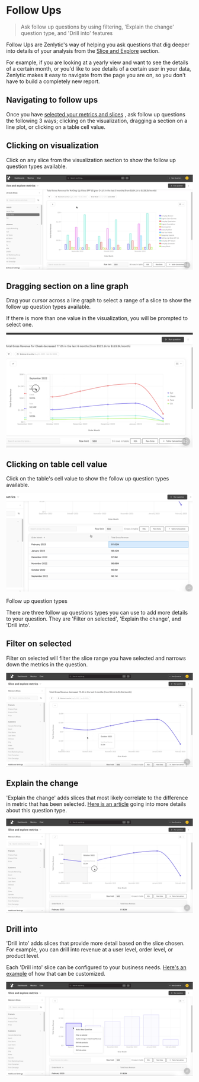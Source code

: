 # Follow Ups

> Ask follow up questions by using filtering, 'Explain the change' question type, and 'Drill into' features

Follow Ups are Zenlytic's way of helping you ask questions that dig deeper into details of your analysis from the [Slice and Explore](exploring.md) section.

For example, if you are looking at a yearly view and want to see the details of a certain month, or you'd like to see details of a certain user in your data, Zenlytic makes it easy to navigate from the page you are on, so you don't have to build a completely new report.

## Navigating to follow ups

Once you have [selected your metrics and slices](exploring.md#slicing) , ask follow up questions the following 3 ways; clicking on the visualization, dragging a section on a line plot, or clicking on a table cell value.

## Clicking on visualization

Click on any slice from the visualization section to show the follow up question types available.

![Follow Ups 1](../assets/3_zenlytic_ui/follow-ups-1.gif)

## Dragging section on a line graph

Drag your cursor across a line graph to select a range of a slice to show the follow up question types available.

If there is more than one value in the visualization, you will be prompted to select one.

![Follow Ups 2](../assets/3_zenlytic_ui/follow-ups-2.gif)

## Clicking on table cell value

Click on the table's cell value to show the follow up question types available.

![Follow Ups 3](../assets/3_zenlytic_ui/follow-ups-3.gif)

Follow up question types

There are three follow up questions types you can use to add more details to your question. They are 'Filter on selected', 'Explain the change', and 'Drill into'.

## Filter on selected

Filter on selected will filter the slice range you have selected and narrows down the metrics in the question.

![Followup+filter+on+selected](../assets/3_zenlytic_ui/followup+filter+on+selected.gif)

## Explain the change

'Explain the change' adds slices that most likely correlate to the difference in metric that has been selected. [Here is an article](exploring.md#explain-the-change) going into more details about this question type.

![Followupexplain+the+change](../assets/3_zenlytic_ui/followupexplain+the+change.gif)

## Drill into

'Drill into' adds slices that provide more detail based on the slice chosen. For example, you can drill into revenue at a user level, order level, or product level.

Each 'Drill into' slice can be configured to your business needs. [Here's an example](../5_data_modeling/dimension/#examples) of how that can be customized.

![Followup+drill+into+x](../assets/3_zenlytic_ui/followup+drill+into+x.gif)
